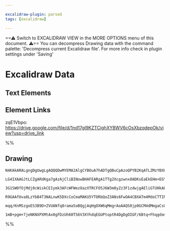 ```yaml
---

excalidraw-plugin: parsed
tags: [excalidraw]

---
```

==⚠  Switch to EXCALIDRAW VIEW in the MORE OPTIONS menu of this document. ⚠== You can decompress Drawing data with the command palette: 'Decompress current Excalidraw file'. For more info check in plugin settings under 'Saving'


# Excalidraw Data
## Text Elements
## Element Links
zqE1Vbpo: https://drive.google.com/file/d/1nd17gl9KZTCighXYBWV6cOsXbzqdepOk/view?usp=drive_link

%%
## Drawing
```compressed-json
N4KAkARALgngDgUwgLgAQQQDwMYEMA2AlgCYBOuA7hADTgQBuCpAzoQPYB2KqATLZMzYBXUtiRoIACyhQ4zZAHoFAc0JRJQgEYA6bGwC2CgF7N6hbEcK4OCtptbErHALRY8RMpWdx8Q1TdIEfARcZgRmBShcZQUebQAWbQBmGjoghH0EDihmbgBtcDBQMBLoeHF0DM0EYmJcTWDUkshGFnYuNCSATgBWflLW1k4AOU4xbh4eeJ6unh6Adn7IQg5i

LG4IXAAGJtLCZgARdKga7gAzAjCliBINowBHAFEARgA1TTg2Xcgzwnx8ADKsEaEkEHm+EGYUFIbAA1ggAOokdQTa5QmHwoEwEHoMG3a4wvySDjhXJoZ7XNhwXDYNQwbjPLZba7WZQ45mFSCYbjOJIANnm2h4AA55j1hc8+V0ukl4ny+JyIPS0M5nsK4klnl14jrdbq+or0XCEABhNj4NikDYAYmeCDtdohmhpsOUhNWZotVok0OszGpgWyEIoyMk

3G1SW0fOjMdj0cWiskCEIymk3AFcWFWezOazXTRCFO5J6W3m8yZz3F1zdwjgAEliGTUHkALrXM7kTIN7gcIT/AnCVYk5hN4rNMqIbhJTkAX2umkHxEewUy2SbreuQjgdROxAZ8x4fMrpa2PXj1yIHFhG2ksnkSjIhEY2mUbDYbIQugMCl+wQUxAUZ5VmeeY2S6ABpAAtAAVE0U0kAANABNAAhBFXj5bAAHlmAQzQHjWOAsNhBQzAQCgAH4hH9ABe

R9GAAfUva8LzYbB4T3NALnwK5DXcCoCmaMAKU5YTORbQoZ3ANs6FwOA4CBXATm4MdoCTTINiIVMoF2BhCHIlCXRrIQPXNS0bTOSyrN07AREDKA6xOfQgQxU0zO9dBbXtbybLsrIHKcwz2OM0yvQ2X0OH9XB7N80h7McjIADE/kBYEKkhc18UKCBbLi/yEuc6FjSRYgUTQBVSly+KnJc40sRxDLwX6HK/OyAqACVhFTYcmxEyrWoCjIsOpWlYAZJl

mqq/KnMSzgoES3B9D+ZVUANfq8rama5oBQgjAqHgOXW6qMmgrAoAAQS0jp0GCM4dMmgaCsU0gLritgKCTXBONQXt+2yqbNoyR5VnOt6PpCb7NjB2Ljv0UGYQoaDyg2d092a5hsBhf4EPGtVtHmUVxUlaVZXldHMfNfAkImeItm0dUeC6SU42jJJmqMN99BUxV6AIIQKjpvlJIejbBv0TqTOIHqUcXXS3RIHa9omQ7IHl4ggQQOBuDW1XSBIABZNg

1mB+pgm+7jeNKNXPXMtAx0gFDzUh60TS6V3XYhdqEGUPtoptR4DgDgOIGF/6Btq+Fhqgdom1+/Bmo7RaEC91YmBWZRufHLJTaLVBoX565sCILW0HzhBrg4JPuDLykhCgS8KjL0PSjsAArBBsByAFK7gQ3jcrhpc4t8vsppaPGGgt98Ez0pYEnUF0k79oIVsqEDCR+efr7ePFQtdih8uEfx3wUILqXiep57bfJPAOc6F/cIVKkmcgA===
```
%%